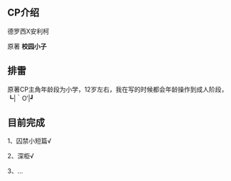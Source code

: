 ## CP介绍

德罗西X安利柯

原著 __校园小子__

## 排雷

原著CP主角年龄段为小学，12岁左右，我在写的时候都会年龄操作到成人阶段，┗|｀O′|┛ 

## 目前完成

1、囚禁小短篇√

2、深柜√

3、...

